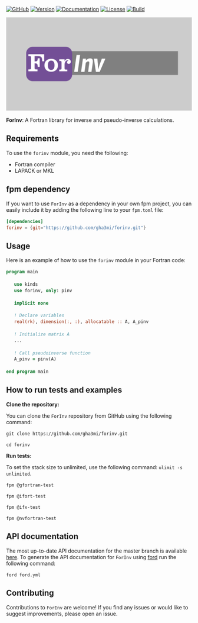 [![GitHub](https://img.shields.io/badge/GitHub-ForInv-blue.svg?style=social&logo=github)](https://github.com/gha3mi/forinv)
[![Version](https://img.shields.io/github/v/tag/gha3mi/forinv?color=blue&logo=github&style=flat)](https://github.com/gha3mi/forinv/releases)
[![Documentation](https://img.shields.io/badge/ford-Documentation%20-blueviolet.svg)](https://gha3mi.github.io/forinv/)
[![License](https://img.shields.io/github/license/gha3mi/forinv?color=green)](https://github.com/gha3mi/forinv/blob/main/LICENSE)
[![Build](https://github.com/gha3mi/forinv/actions/workflows/ci.yml/badge.svg)](https://github.com/gha3mi/forinv/actions/workflows/ci.yml)

<img alt="ForInv" src="https://github.com/gha3mi/forinv/raw/main/media/logo.png" width="750">

**ForInv**: A Fortran library for inverse and pseudo-inverse calculations.


## Requirements
To use the `forinv` module, you need the following:

- Fortran compiler
- LAPACK or MKL

## fpm dependency

If you want to use `ForInv` as a dependency in your own fpm project,
you can easily include it by adding the following line to your `fpm.toml` file:

```toml
[dependencies]
forinv = {git="https://github.com/gha3mi/forinv.git"}
```

## Usage

Here is an example of how to use the `forinv` module in your Fortran code:
```fortran
program main

   use kinds
   use forinv, only: pinv

   implicit none

   ! Declare variables
   real(rk), dimension(:, :), allocatable :: A, A_pinv

   ! Initialize matrix A
   ...

   ! Call pseudoinverse function
   A_pinv = pinv(A)

end program main
```

## How to run tests and examples

**Clone the repository:**

You can clone the `ForInv` repository from GitHub using the following command:

```shell
git clone https://github.com/gha3mi/forinv.git
```

```shell
cd forinv
```

**Run tests:**

To set the stack size to unlimited, use the following command: `ulimit -s unlimited`.

```shell
fpm @gfortran-test
```

```shell
fpm @ifort-test
```

```shell
fpm @ifx-test
```

```shell
fpm @nvfortran-test
```

## API documentation

The most up-to-date API documentation for the master branch is available
[here](https://gha3mi.github.io/forinv/).
To generate the API documentation for `ForInv` using
[ford](https://github.com/Fortran-FOSS-Programmers/ford) run the following
command:

```shell
ford ford.yml
```

## Contributing
Contributions to `ForInv` are welcome! If you find any issues or would like to suggest improvements, please open an issue.
